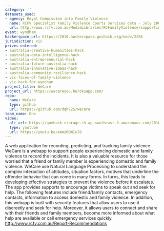 ```yaml
---
category: ''
datasets_used:
- agency: Royal Commission into Family Violence
  name: RCFV Specialist Family Violence Courts Services data - July 2009 to June 2014
  url: http://www.rcfv.com.au/MediaLibraries/RCFamilyViolence/supporting-docs/CSA/RCFV-Specialist-Family-Violence-Courts-Services-data-July-2009-to-June-2014.xlsx
event: wyndham
hackerspace_url: https://2016.hackerspace.govhack.org/node/2266
jurisdiction: vic
prizes-entered:
- australia-creative-humanities-hack
- australia-data-intelligence-hack
- australia-entrepreneurial-hack
- australia-future-australia-hack
- australia-innovative-ideas-hack
- australia-community-resilience-hack
- vic-faces-of-family-violence
- vic-hack-for-wyndham
project_title: WeCare
project_url: https://wecareyou.herokuapp.com/
repo:
  name: WeCare
  type: github
  url: https://github.com/dqh725/wecare
team_name: One
video:
  alt_url: https://govhack-storage.s3-ap-southeast-2.amazonaws.com/2016/Wecare.mov
  type: youtube
  url: https://youtu.be/eAmzRQWIu78
---
```


A web application for recording, predicting, and tracking family violence
WeCare is a webapp to support people experiencing domestic and family violence to record the incidents. It is also a valuable resource for those worried that a friend or family member is experiencing domestic and family violence. WeCare use Natural Language Processing to understand the complex interaction of attitudes, situation factors, motives that underline the offender behavior that can come in many forms. In turns, this leads to developing effective strategies to prevent the violence before it escalates.
The app provides supports to encourage victims to speak out and seek for help. The following features include friend/family contacts, emergency contacts, information to access domestic and family violence. In addition, this webapp is built with security features that allow users to use it discreetly and seek for help. Moreover, it allows users to connect and share with their friends and family members, become more informed about what help are available or call emergency services quickly.
http://www.rcfv.com.au/Report-Recommendations